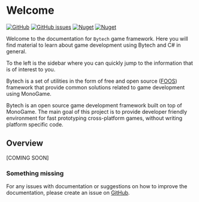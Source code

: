 # Welcome

[![GitHub](https://img.shields.io/github/license/bythope/bytech?style=for-the-badge)](https://github.com/bythope/bytech/blob/master/LICENSE)
[![GitHub issues](https://img.shields.io/github/issues-raw/bythope/bytech?style=for-the-badge)](https://github.com/bythope/bytech/issues)
[![Nuget](https://img.shields.io/nuget/v/Bytech?style=for-the-badge)](https://www.nuget.org/packages/Bytech/)
[![Nuget](https://img.shields.io/nuget/dt/Bytech?style=for-the-badge)](https://www.nuget.org/packages/Bytech/)

Welcome to the documentation for `Bytech` game framework. Here you will find material to learn about game development using Bytech and C# in general.

To the left is the sidebar where you can quickly jump to the information that is of interest to you.

Bytech is a set of utilities in the form of free and open source ([FOOS](https://en.wikipedia.org/wiki/Free_and_open-source_software)) framework that provide common solutions related to game development using MonoGame.

Bytech is an open source game development framework built on top of MonoGame. The main goal of this project is to provide developer friendly environment for fast prototyping cross-platform games, without writing platform specific code.

## Overview
[COMING SOON]


### Something missing
For any issues with documentation or suggestions on how to improve the documentation, please create an issue on [GitHub](https://github.com/bythope/bytech/issues).




